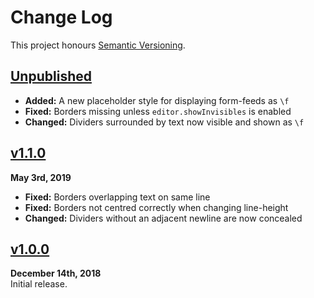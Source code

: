 Change Log
==========

This project honours [Semantic Versioning](http://semver.org/).

[Unpublished]: ../../compare/v1.1.0...HEAD


[Unpublished]
------------------------------------------------------------------------
* **Added:** A new placeholder style for displaying form-feeds as `\f`
* **Fixed:** Borders missing unless `editor.showInvisibles` is enabled
* **Changed:** Dividers surrounded by text now visible and shown as `\f`



[v1.1.0]
------------------------------------------------------------------------
**May 3rd, 2019**  
* **Fixed:** Borders overlapping text on same line
* **Fixed:** Borders not centred correctly when changing line-height
* **Changed:** Dividers without an adjacent newline are now concealed

[v1.1.0]: https://github.com/Alhadis/Atom-FormFeeds/releases/tag/v1.1.0



[v1.0.0]
------------------------------------------------------------------------
**December 14th, 2018**  
Initial release.

[v1.0.0]: https://github.com/Alhadis/Atom-FormFeeds/releases/tag/v1.0.0
